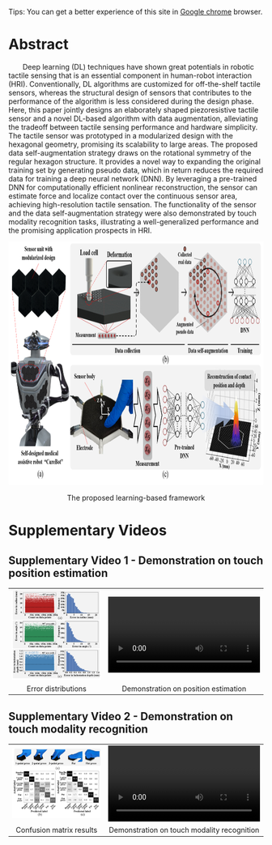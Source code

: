 Tips: You can get a better experience of this site in [Google chrome](https://www.google.com/chrome) browser.
# Abstract
&emsp;&emsp;Deep learning (DL) techniques have shown great potentials in robotic tactile sensing that is an essential component in human-robot interaction (HRI). Conventionally, DL algorithms are customized for off-the-shelf tactile sensors, whereas the structural design of sensors that contributes to the performance of the algorithm is less considered during the design phase. Here, this paper jointly designs an elaborately shaped piezoresistive tactile sensor and a novel DL-based algorithm with data augmentation, alleviating the tradeoff between tactile sensing performance and hardware simplicity. The tactile sensor was prototyped in a modularized design with the hexagonal geometry, promising its scalability to large areas. The proposed data self-augmentation strategy draws on the rotational symmetry of the regular hexagon structure. It provides a novel way to expanding the original training set by generating pseudo data, which in return reduces the required data for training a deep neural network (DNN). By leveraging a pre-trained DNN for computationally efficient nonlinear reconstruction, the sensor can estimate force and localize contact over the continuous sensor area, achieving high-resolution tactile sensation. The functionality of the sensor and the data self-augmentation strategy were also demonstrated by touch modality recognition tasks, illustrating a well-generalized performance and the promising application prospects in HRI.

<p align='center'>
  <img src="https://github.com/HonghaoLYU/Computation-sensor-Co-design/blob/gh-pages/images/overview.png" width="900" height="480" alt="process overview"/>
</p>
<p align='center'>
  The proposed learning-based framework
</p>


# Supplementary Videos
## Supplementary Video 1 - Demonstration on touch position estimation

<table align='center'>
<tr>
<td align='center' valign="middle"> <img src="https://github.com/HonghaoLYU/Computation-sensor-Co-design/blob/gh-pages/images/position-estimation.png" width="" height="" alt="process overview"/> </td>
<td align='center' valign="middle"> <video src="https://github.com/HonghaoLYU/Computation-sensor-Co-design/blob/gh-pages/videos/Video1.mp4" type="video/mp4" controls="controls" width="" height=""> 您的浏览器不支持播放该视频！</video> </td>
</tr>
<tr>
<td align='center'> Error distributions </td>
<td align='center'> Demonstration on position estimation </td>
</tr>
</table>

## Supplementary Video 2 - Demonstration on touch modality recognition

<table align='center'>
<tr>
<td align='center' valign="middle"> <img src="https://github.com/HonghaoLYU/Computation-sensor-Co-design/blob/gh-pages/images/confusion matrix.png" width="" height="" alt="process overview"/> </td>
<td align='center' valign="middle"> <video src="https://github.com/HonghaoLYU/Computation-sensor-Co-design/blob/gh-pages/videos/Video2.mp4" type="video/mp4" controls="controls" width="" height=""> 您的浏览器不支持播放该视频！</video> </td>
</tr>
<tr>
<td align='center'> Confusion matrix results </td>
<td align='center'> Demonstration on touch modality recognition </td>
</tr>
</table>
